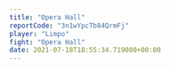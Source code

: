```yaml
---
title: "Opera Hall"
reportCode: "3n1wYpcTb84QrmFj"
player: "Limpo"
fight: "Opera Hall"
date: 2021-07-18T18:55:34.719000+00:00
---
```

